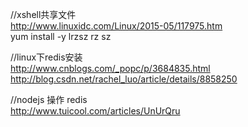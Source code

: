 //xshell共享文件</br>
http://www.linuxidc.com/Linux/2015-05/117975.htm</br>
  yum install -y lrzsz  rz sz</br>

//linux下redis安装</br>
http://www.cnblogs.com/_popc/p/3684835.html</br>
http://blog.csdn.net/rachel_luo/article/details/8858250</br>

//nodejs 操作 redis</br>
http://www.tuicool.com/articles/UnUrQru</br>

